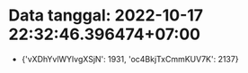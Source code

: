 # Data tanggal: 2022-10-17 22:32:46.396474+07:00

* {'vXDhYvlWYlvgXSjN': 1931, 'oc4BkjTxCmmKUV7K': 2137}
